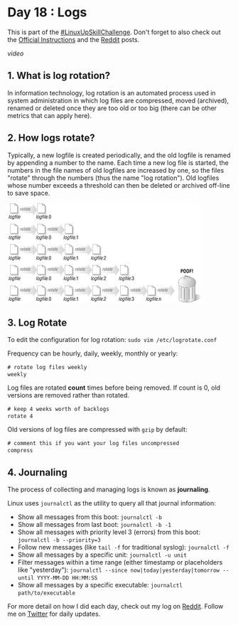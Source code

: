 # Day 18 : Logs

This is part of the [#LinuxUpSkillChallenge](../challenges/linux-upskill.html). Don't forget to also check out the [Official Instructions](https://github.com/snori74/linuxupskillchallenge/blob/master/18.md) and the [Reddit](https://www.reddit.com/r/linuxupskillchallenge/) posts.

*video*

## 1. **What is log rotation?**

In information technology, log rotation is an automated process used in system administration in which log files are compressed, moved (archived), renamed or deleted once they are too old or too big (there can be other metrics that can apply here).

## 2. **How logs rotate?**

Typically, a new logfile is created periodically, and the old logfile is renamed by appending a number to the name. Each time a new log file is started, the numbers in the file names of old logfiles are increased by one, so the files "rotate" through the numbers (thus the name "log rotation"). Old logfiles whose number exceeds a threshold can then be deleted or archived off-line to save space.

![](../img/log-rotate.gif)


## 3. **Log Rotate**

To edit the configuration for log rotation: ```sudo vim /etc/logrotate.conf```

Frequency can be hourly, daily, weekly, monthly or yearly:

```
# rotate log files weekly
weekly
```

Log files are rotated **count** times before being removed. If count is 0, old versions are removed rather than rotated.

```
# keep 4 weeks worth of backlogs
rotate 4
```

Old versions of log files are compressed with ```gzip``` by default:

```
# comment this if you want your log files uncompressed
compress
```

## 4. **Journaling**

The process of collecting and managing logs is known as **journaling**.

Linux uses ```journalctl``` as the utility to query all that journal information:

  - Show all messages from this boot: ```journalctl -b```
  - Show all messages from last boot: ```journalctl -b -1```
  - Show all messages with priority level 3 (errors) from this boot:
    ```journalctl -b --priority=3```
  - Follow new messages (like `tail -f` for traditional syslog): ```journalctl -f```
  - Show all messages by a specific unit: ```journalctl -u unit```
  - Filter messages within a time range (either timestamp or placeholders like "yesterday"):
    ```journalctl --since now|today|yesterday|tomorrow --until YYYY-MM-DD HH:MM:SS```
  - Show all messages by a specific executable:
    ```journalctl path/to/executable```

For more detail on how I did each day, check out my log on [Reddit](https://www.reddit.com/user/livia2lima). Follow me on [Twitter](https://twitter.com/search?q=%23LinuxUpSkillChallenge%20%40livialimatweets&src=typed_query&f=live) for daily updates.
